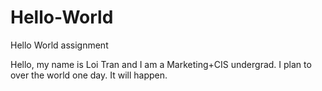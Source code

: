 # Hello-World
Hello World assignment

Hello, my name is Loi Tran and I am a Marketing+CIS undergrad. I plan to over the world one day. It will happen. 
